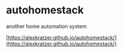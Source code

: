 # autohomestack

another home automation system

[https://alexkratzer.github.io/autohomestack/](https://alexkratzer.github.io/autohomestack/)
